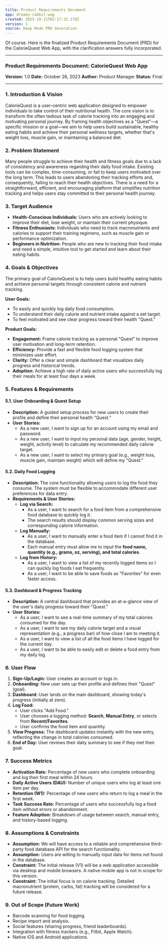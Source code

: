 ```yaml
---
title: Product Requirements Document
app: dreamy-rabbit-wag
created: 2025-10-21T02:17:32.178Z
version: 1
source: Deep Mode PRD Generation
---
```


Of course. Here is the finalized Product Requirements Document (PRD) for the CalorieQuest Web App, with the clarification answers fully incorporated.

***

### **Product Requirements Document: CalorieQuest Web App**

**Version:** 1.0
**Date:** October 26, 2023
**Author:** Product Manager
**Status:** Final

---

### **1. Introduction & Vision**

CalorieQuest is a user-centric web application designed to empower individuals to take control of their nutritional health. The core vision is to transform the often tedious task of calorie tracking into an engaging and motivating personal journey. By framing health objectives as a "Quest"—a specific mission or a goal—we aim to help users build sustainable, healthy eating habits and achieve their personal wellness targets, whether that's weight loss, muscle gain, or maintaining a balanced diet.

### **2. Problem Statement**

Many people struggle to achieve their health and fitness goals due to a lack of consistency and awareness regarding their daily food intake. Existing tools can be complex, time-consuming, or fail to keep users motivated over the long term. This leads to users abandoning their tracking efforts and, consequently, failing to reach their health objectives. There is a need for a straightforward, efficient, and encouraging platform that simplifies nutrition tracking and helps users stay committed to their personal health journey.

### **3. Target Audience**

*   **Health-Conscious Individuals:** Users who are actively looking to improve their diet, lose weight, or maintain their current physique.
*   **Fitness Enthusiasts:** Individuals who need to track macronutrients and calories to support their training regimens, such as muscle gain or performance optimization.
*   **Beginners in Nutrition:** People who are new to tracking their food intake and need a simple, intuitive tool to get started and learn about their eating habits.

### **4. Goals & Objectives**

The primary goal of CalorieQuest is to help users build healthy eating habits and achieve personal targets through consistent calorie and nutrient tracking.

**User Goals:**
*   To easily and quickly log daily food consumption.
*   To understand their daily calorie and nutrient intake against a set target.
*   To feel motivated and see clear progress toward their health "Quest."

**Product Goals:**
*   **Engagement:** Frame calorie tracking as a personal "Quest" to improve user motivation and long-term retention.
*   **Efficiency:** Provide a fast and flexible food logging system that minimizes user effort.
*   **Clarity:** Offer a clear and simple dashboard that visualizes daily progress and historical trends.
*   **Adoption:** Achieve a high rate of daily active users who successfully log their meals for at least four days a week.

### **5. Features & Requirements**

#### **5.1. User Onboarding & Quest Setup**
*   **Description:** A guided setup process for new users to create their profile and define their personal health "Quest."
*   **User Stories:**
    *   As a new user, I want to sign up for an account using my email and password.
    *   As a new user, I want to input my personal data (age, gender, height, weight, activity level) to calculate my recommended daily calorie target.
    *   As a new user, I want to select my primary goal (e.g., weight loss, muscle gain, maintain weight) which will define my "Quest."

#### **5.2. Daily Food Logging**
*   **Description:** The core functionality allowing users to log the food they consume. The system must be flexible to accommodate different user preferences for data entry.
*   **Requirements & User Stories:**
    *   **Log via Search:**
        *   As a user, I want to search for a food item from a comprehensive food database to quickly log it.
        *   The search results should display common serving sizes and corresponding calorie information.
    *   **Log Manually:**
        *   As a user, I want to manually enter a food item if I cannot find it in the database.
        *   Each manual entry must allow me to input the **food name, quantity (e.g., grams, oz, serving), and total calories**.
    *   **Log from History:**
        *   As a user, I want to view a list of my recently logged items so I can quickly log foods I eat frequently.
        *   As a user, I want to be able to save foods as "Favorites" for even faster access.

#### **5.3. Dashboard & Progress Tracking**
*   **Description:** A central dashboard that provides an at-a-glance view of the user's daily progress toward their "Quest."
*   **User Stories:**
    *   As a user, I want to see a real-time summary of my total calories consumed for the day.
    *   As a user, I want to see my daily calorie target and a visual representation (e.g., a progress bar) of how close I am to meeting it.
    *   As a user, I want to view a list of all the food items I have logged for the current day.
    *   As a user, I want to be able to easily edit or delete a food entry from my daily log.

### **6. User Flow**

1.  **Sign-Up/Login:** User creates an account or logs in.
2.  **Onboarding:** New user sets up their profile and defines their "Quest" (goal).
3.  **Dashboard:** User lands on the main dashboard, showing today's progress (initially at zero).
4.  **Log Food:**
    *   User clicks "Add Food."
    *   User chooses a logging method: **Search**, **Manual Entry**, or selects from **Recent/Favorites**.
    *   User confirms the food item and quantity.
5.  **View Progress:** The dashboard updates instantly with the new entry, reflecting the change in total calories consumed.
6.  **End of Day:** User reviews their daily summary to see if they met their goal.

### **7. Success Metrics**

*   **Activation Rate:** Percentage of new users who complete onboarding and log their first meal within 24 hours.
*   **Daily Active Users (DAU):** Number of unique users who log at least one item per day.
*   **Retention (W1):** Percentage of new users who return to log a meal in the first week.
*   **Task Success Rate:** Percentage of users who successfully log a food item without errors or abandonment.
*   **Feature Adoption:** Breakdown of usage between search, manual entry, and history-based logging.

### **8. Assumptions & Constraints**

*   **Assumption:** We will have access to a reliable and comprehensive third-party food database API for the search functionality.
*   **Assumption:** Users are willing to manually input data for items not found in the database.
*   **Constraint:** The initial release (V1) will be a web application accessible via desktop and mobile browsers. A native mobile app is not in scope for this version.
*   **Constraint:** The initial focus is on calorie tracking. Detailed macronutrient (protein, carbs, fat) tracking will be considered for a future release.

### **9. Out of Scope (Future Work)**

*   Barcode scanning for food logging.
*   Recipe import and analysis.
*   Social features (sharing progress, friend leaderboards).
*   Integration with fitness trackers (e.g., Fitbit, Apple Watch).
*   Native iOS and Android applications.